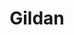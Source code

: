 ---
layout: supplier
permalink: "/suppliers/gildan"
categories: []
title: Gildan
logo: ''
website: ''
catalogues: []
info: Call for selection and availability.

---
